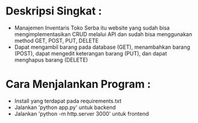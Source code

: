 # Deskripsi Singkat :
- Manajemen Inventaris Toko Serba itu website yang sudah bisa mengimplementasikan CRUD melalui API dan sudah bisa menggunakan method GET, POST, PUT, DELETE
- Dapat mengambil barang pada database (GET), menambahkan barang (POST), dapat mengedit keterangan barang (PUT), dan dapat menghapus barang (DELETE)

# Cara Menjalankan Program :
- Install yang terdapat pada requirements.txt
- Jalankan 'python app.py' untuk backend
- Jalankan 'python -m http.server 3000' untuk frontend
